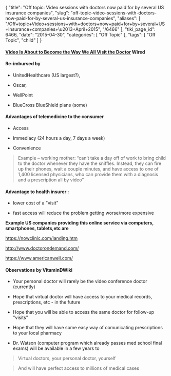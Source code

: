 {
    "title": "Off topic: Video sessions with doctors now paid for by several US insurance companies",
    "slug": "off-topic-video-sessions-with-doctors-now-paid-for-by-several-us-insurance-companies",
    "aliases": [
        "/Off+topic+Video+sessions+with+doctors+now+paid+for+by+several+US+insurance+companies+\u2013+April+2015",
        "/6466"
    ],
    "tiki_page_id": 6466,
    "date": "2015-04-30",
    "categories": [
        "Off Topic"
    ],
    "tags": [
        "Off Topic",
        "child"
    ]
}


#### [Video Is About to Become the Way We All Visit the Doctor](http://www.wired.com/2015/04/united-healthcare-telemedicine/) Wired

#### Re-imbursed by

* UnitedHealthcare (US largest?), 

* Oscar, 

* WellPoint

* BlueCross BlueShield plans (some)

#### Advantages of telemedicine to the consumer

* Access 

* Immediacy (24 hours a day, 7 days a week)

* Convenience

> Example – working mother: “can’t take a day off of work to bring child to the doctor whenever they have the sniffles. Instead, they can fire up their phones, wait a couple minutes, and have access to one of 1,400 licensed physicians, who can provide them with a diagnosis and a prescription all by video”

#### Advantage to health insurer :

* lower cost of a ”visit”

* fast access will reduce the problem getting worse/more expensive

 **Example US companies providing this online service via computers, smartphones, tablets,etc are** 

https://nowclinic.com/landing.htm

http://www.doctorondemand.com/

https://www.americanwell.com/

#### Observations by VitaminDWiki

* Your personal doctor will rarely be the video conference doctor (currently)

* Hope that virtual doctor will have access to your medical records, prescriptions, etc - in the future

* Hope that you will be able to access the same doctor for follow-up "visits"

* Hope that they will have some easy way of comunicating prescriptions to your local pharmacy

* Dr. Watson (computer program which already passes med school final exams) will be available in a few years to

> Virtual doctors, your personal doctor, yourself

> And will have perfect access to millions of medical cases